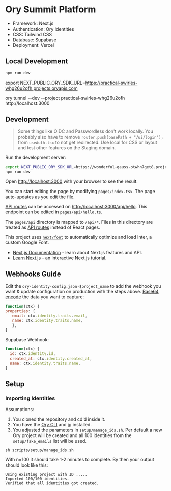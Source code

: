 # Ory Summit Platform

- Framework: Next.js
- Authentication: Ory Identities
- CSS: Tailwind CSS
- Database: Supabase
- Deployment: Vercel

## Local Development

```bash
npm run dev
```

export
NEXT_PUBLIC_ORY_SDK_URL=https://practical-swirles-whg26u2ofh.projects.oryapis.com

ory tunnel --dev --project practical-swirles-whg26u2ofh \
 http://localhost:3000

## Development

> Some things like OIDC and Passwordless don't work locally. You probably also
> have to remove `router.push(basePath + "/ui/login");` from `useAuth.tsx` to
> not get redirected. Use local for CSS or layout and test other features on the
> Staging domain.

Run the development server:

```bash
export NEXT_PUBLIC_ORY_SDK_URL=https://wonderful-gauss-otwhn7get8.projects.oryapis.com/
npm run dev
```

Open [http://localhost:3000](http://localhost:3000) with your browser to see the
result.

You can start editing the page by modifying `pages/index.tsx`. The page
auto-updates as you edit the file.

[API routes](https://nextjs.org/docs/api-routes/introduction) can be accessed on
[http://localhost:3000/api/hello](http://localhost:3000/api/hello). This
endpoint can be edited in `pages/api/hello.ts`.

The `pages/api` directory is mapped to `/api/*`. Files in this directory are
treated as [API routes](https://nextjs.org/docs/api-routes/introduction) instead
of React pages.

This project uses
[`next/font`](https://nextjs.org/docs/basic-features/font-optimization) to
automatically optimize and load Inter, a custom Google Font.

- [Next.js Documentation](https://nextjs.org/docs) - learn about Next.js
  features and API.
- [Learn Next.js](https://nextjs.org/learn) - an interactive Next.js tutorial.

## Webhooks Guide

Edit the `ory-identity-config.json-$project_name` to add the webhook you want &
update configuration on production with the steps above.
[Base64 encode](https://www.base64encode.org/) the data you want to capture:

```js
function(ctx) {
properties: {
   email: ctx.identity.traits.email,
   name: ctx.identity.traits.name,
   },
}
```

Supabase Webhook:

```js
function(ctx) {
  id: ctx.identity.id,
  created_at: ctx.identity.created_at,
  name: ctx.identity.traits.name,
}
```

## Setup

### Importing Identities

Assumptions:

1. You cloned the repository and cd'd inside it.
2. You have the [Ory CLI](https://www.ory.sh/docs/guides/cli/installation) and
   [jq](https://stedolan.github.io/jq/download/) installed.
3. You adjusted the parameters in `setup/manage_ids.sh`. Per default a new Ory
   project will be created and all 100 identities from the `setup/fake_emails`
   list will be used.

```shell
sh scripts/setup/manage_ids.sh
```

With n=100 it should take 1-2 minutes to complete. By then your output should
look like this:

```shell
Using existing project with ID .....
Imported 100/100 identities.
Verified that all identities got created.
```
